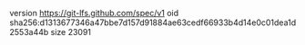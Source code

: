 version https://git-lfs.github.com/spec/v1
oid sha256:d1313677346a47bbe7d157d91884ae63cedf66933b4d14e0c01dea1d2553a44b
size 23091
